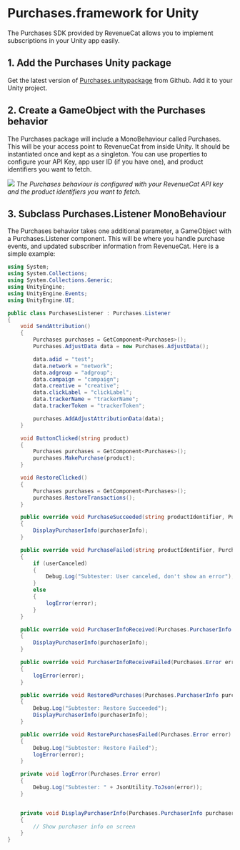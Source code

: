 # Purchases.framework for Unity
The Purchases SDK provided by RevenueCat allows you to implement subscriptions in your Unity app easily.

## 1. Add the Purchases Unity package
Get the latest version of [Purchases.unitypackage](https://github.com/RevenueCat/purchases-unity/releases) from Github. Add it to your Unity project.

## 2. Create a GameObject with the Purchases behavior
The Purchases package will include a MonoBehaviour called Purchases. This will be your access point to RevenueCat from inside Unity. It should be instantiated once and kept as a singleton. You can use properties to configure your API Key, app user ID (if you have one), and product identifiers you want to fetch.

![](https://files.readme.io/9c094e8-Screen_Shot_2018-05-31_at_11.24.09_AM.png)
*The Purchases behaviour is configured with your RevenueCat API key and the product identifiers you want to fetch.*

## 3. Subclass Purchases.Listener MonoBehaviour
The Purchases behavior takes one additional parameter, a GameObject with a Purchases.Listener component. This will be where you handle purchase events, and updated subscriber information from RevenueCat. Here is a simple example:

```C#
using System;
using System.Collections;
using System.Collections.Generic;
using UnityEngine;
using UnityEngine.Events;
using UnityEngine.UI;

public class PurchasesListener : Purchases.Listener
{
    void SendAttribution()
    {
        Purchases purchases = GetComponent<Purchases>();
        Purchases.AdjustData data = new Purchases.AdjustData();

        data.adid = "test";
        data.network = "network";
        data.adgroup = "adgroup";
        data.campaign = "campaign";
        data.creative = "creative";
        data.clickLabel = "clickLabel";
        data.trackerName = "trackerName";
        data.trackerToken = "trackerToken";

        purchases.AddAdjustAttributionData(data);
    }

    void ButtonClicked(string product)
    {
        Purchases purchases = GetComponent<Purchases>();
        purchases.MakePurchase(product);
    }

    void RestoreClicked()
    {
        Purchases purchases = GetComponent<Purchases>();
        purchases.RestoreTransactions();
    }

    public override void PurchaseSucceeded(string productIdentifier, Purchases.PurchaserInfo purchaserInfo)
    {
        DisplayPurchaserInfo(purchaserInfo);
    }

    public override void PurchaseFailed(string productIdentifier, Purchases.Error error, bool userCanceled)
    {
        if (userCanceled)
        {
            Debug.Log("Subtester: User canceled, don't show an error");
        }
        else
        {
            logError(error);
        }
    }

    public override void PurchaserInfoReceived(Purchases.PurchaserInfo purchaserInfo)
    {
        DisplayPurchaserInfo(purchaserInfo);
    }

    public override void PurchaserInfoReceiveFailed(Purchases.Error error)
    {
        logError(error);
    }

    public override void RestoredPurchases(Purchases.PurchaserInfo purchaserInfo)
    {
        Debug.Log("Subtester: Restore Succeeded");
        DisplayPurchaserInfo(purchaserInfo);
    }

    public override void RestorePurchasesFailed(Purchases.Error error)
    {
        Debug.Log("Subtester: Restore Failed");
        logError(error);
    }

    private void logError(Purchases.Error error)
    {
        Debug.Log("Subtester: " + JsonUtility.ToJson(error));
    }


    private void DisplayPurchaserInfo(Purchases.PurchaserInfo purchaserInfo)
    {
        // Show purchaser info on screen
    }
}

```
